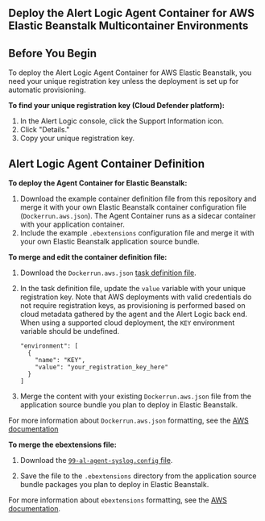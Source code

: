 ## Deploy the Alert Logic Agent Container for AWS Elastic Beanstalk Multicontainer Environments

## Before You Begin
To deploy the Alert Logic Agent Container for AWS Elastic Beanstalk, you need your unique registration key unless the deployment is set up for automatic provisioning.

**To find your unique registration key (Cloud Defender platform):**
1. In the Alert Logic console, click the Support Information icon.
2. Click "Details."
3. Copy your unique registration key.

## Alert Logic Agent Container Definition
**To deploy the Agent Container for Elastic Beanstalk:**
1. Download the example container definition file from this repository and merge it with your own Elastic Beanstalk container configuration file (`Dockerrun.aws.json`). The Agent Container runs as a sidecar container with your application container.
2. Include the example `.ebextensions` configuration file and merge it with your own Elastic Beanstalk application source bundle.

**To merge and edit the container definition file:**
1. Download the `Dockerrun.aws.json` [task definition file](Dockerrun.aws.json).

2. In the task definition file, update the `value` variable with your unique registration key. Note that AWS deployments with valid credentials do not require registration keys, as provisioning is performed based on cloud metadata gathered by the agent and the Alert Logic back end. When using a supported cloud deployment, the `KEY` environment variable should be undefined.
   ```
   "environment": [
     {
       "name": "KEY",
       "value": "your_registration_key_here"
     }
   ]
   ```
3. Merge the content with your existing `Dockerrun.aws.json` file from the application source bundle you plan to deploy in Elastic Beanstalk.

For more information about `Dockerrun.aws.json` formatting, see the [AWS documentation](https://docs.aws.amazon.com/elasticbeanstalk/latest/dg/create_deploy_docker_v2config.html#create_deploy_docker_v2config_dockerrun)

**To merge the ebextensions file:**
1. Download the [`99-al-agent-syslog.config` file](.ebextensions/99-al-agent-syslog.config).

2. Save the file to the `.ebextensions` directory from the application source bundle packages you plan to deploy in Elastic Beanstalk.

For more information about `ebextensions` formatting, see the [AWS documentation](https://docs.aws.amazon.com/elasticbeanstalk/latest/dg/ebextensions.html).
